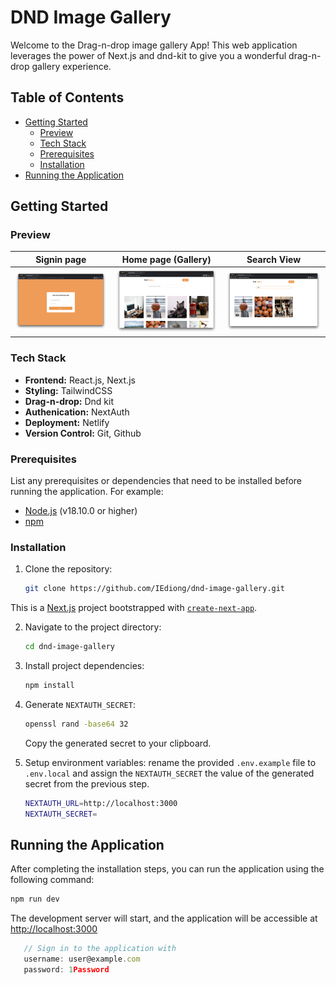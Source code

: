 # DND Image Gallery

Welcome to the Drag-n-drop image gallery App! This web application leverages the power of Next.js and dnd-kit to give you a wonderful drag-n-drop gallery experience.

## Table of Contents

- [Getting Started](#getting-started)
  - [Preview](#preview)
  - [Tech Stack](#tech-stack)
  - [Prerequisites](#prerequisites)
  - [Installation](#installation)
- [Running the Application](#running-the-application)

## Getting Started

### Preview

| Signin page | Home page (Gallery) | Search View |
| --- | --- | --- |
| ![signin page](./screenshots/desktop-signin-page.png) | ![signin page](./screenshots/desktop-home-page.png) | ![signin page](./screenshots/desktop-search-view.png) |

### Tech Stack

- **Frontend:** React.js, Next.js
- **Styling:** TailwindCSS
- **Drag-n-drop:** Dnd kit
- **Authenication:** NextAuth
- **Deployment:** Netlify
- **Version Control:** Git, Github

### Prerequisites

List any prerequisites or dependencies that need to be installed before running the application. For example:

- [Node.js](https://nodejs.org/) (v18.10.0 or higher)
- [npm](https://www.npmjs.com/)

### Installation

1. Clone the repository:

   ```bash
   git clone https://github.com/IEdiong/dnd-image-gallery.git
   ```

This is a [Next.js](https://nextjs.org/) project bootstrapped with [`create-next-app`](https://github.com/vercel/next.js/tree/canary/packages/create-next-app).

2. Navigate to the project directory:

   ```bash
   cd dnd-image-gallery
   ```

3. Install project dependencies:

   ```bash
   npm install
   ```

4. Generate `NEXTAUTH_SECRET`:

   ```bash
   openssl rand -base64 32
   ```

   Copy the generated secret to your clipboard.

5. Setup environment variables: rename the provided `.env.example` file to `.env.local` and assign the `NEXTAUTH_SECRET` the value of the generated secret from the previous step.

   ```bash
   NEXTAUTH_URL=http://localhost:3000
   NEXTAUTH_SECRET=
   ```

## Running the Application

After completing the installation steps, you can run the application using the following command:

```bash
npm run dev
```

The development server will start, and the application will be accessible at [http://localhost:3000](http://localhost:3000)

```js
   // Sign in to the application with
   username: user@example.com
   password: 1Password
```
